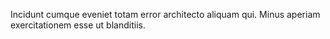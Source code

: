 Incidunt cumque eveniet totam error architecto aliquam qui. Minus aperiam exercitationem esse ut blanditiis.